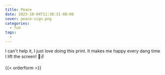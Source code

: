 ```yaml
---
title: Peace
date: 2023-10-04T11:38:31-08:00
cover: peace-sign.png
categories:
  - fun
tags:
  - 
---
```


I can't help it, I just love doing this print.
It makes me happy every dang time I lift the screen!
💋✌️

<!--more-->

{{< orderform >}}
